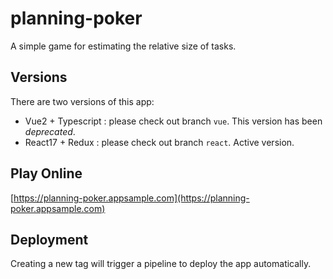 # planning-poker

A simple game for estimating the relative size of tasks.

## Versions

There are two versions of this app:

- Vue2 + Typescript : please check out branch `vue`. This version has been _deprecated_.
- React17 + Redux : please check out branch `react`. Active version.

## Play Online

[https://planning-poker.appsample.com](https://planning-poker.appsample.com)

## Deployment

Creating a new tag will trigger a pipeline to deploy the app automatically.
